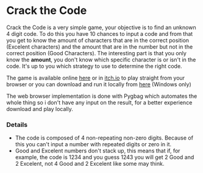 # Crack the Code

Crack the Code is a very simple game, your objective is to find an unknown 4 digit code.
To do this you have 10 chances to input a code and from that you get to know the amount of characters that are in the correct position (Excelent characters) and the amount that are in the number but not in the correct position (Good Characters).
The interesting part is that you only know the **amount**, you don't know which specific character is or isn't in the code. It's up to you which strategy to use to determine the right code.

The game is available online [here](https://tdominguez33.github.io/CrackTheCode/) or in [itch.io](https://tdominguez33.itch.io/crackthecode) to play straight from your browser or you can download and run it locally from [here](https://github.com/tdominguez33/CrackTheCode/releases) (Windows only)

The web browser implementation is done with Pygbag which automates the whole thing so i don't have any input on the result, for a better experience download and play locally.

### Details
- The code is composed of 4 non-repeating non-zero digits. Because of this you can't input a number with repeated digits or zero in it.
- Good and Excelent numbers don't stack up, this means that if, for example, the code is 1234 and you guess 1243 you will get 2 Good and 2 Excelent, not 4 Good and 2 Excelent like some may think.
